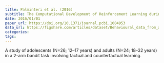 ```yaml
---
title: Palminteri et al. (2016)
subtitle: The Computational Development of Reinforcement Learning during Adolescence
date: 2016/01/01
paper_url: https://doi.org/10.1371/journal.pcbi.1004953
data_url: https://figshare.com/articles/dataset/Behavioural_data_from_adults_and_adolescents_as_well_as_demographics_/3398056/1
categories:
tags:
---
```


A study of adolescents (N=26; 12–17 years) and adults (N=24; 18–32 years) in a 2-arm bandit task involving factual and counterfactual learning.
